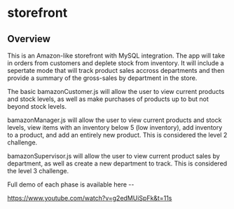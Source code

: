 # storefront

## Overview

This is an Amazon-like storefront with MySQL integration. The app will take in orders from customers and deplete stock from inventory. It will include a sepertate mode that will track product sales accross departments and then provide a summary of the gross-sales by department in the store.

The basic bamazonCustomer.js will allow the user to view current products and stock levels, as well as make purchases of products up to but not beyond stock levels.

bamazonManager.js will allow the user to view current products and stock levels, view items with an inventory below 5 (low inventory), add inventory to a product, and add an entirely new product. This is considered the level 2 challenge.

bamazonSupervisor.js will allow the user to view current product sales by department, as well as create a new department to track. This is considered the level 3 challenge.

Full demo of each phase is available here --

https://www.youtube.com/watch?v=g2edMUiSpFk&t=11s

